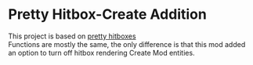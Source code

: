 # Pretty Hitbox-Create Addition
This project is based on [pretty hitboxes](https://github.com/nexensys/PrettyHitboxes)  
Functions are mostly the same, the only difference is that this mod added an option to turn off hitbox rendering Create Mod entities.
